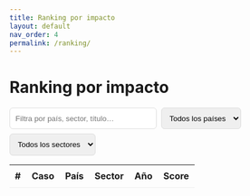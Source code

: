 ```yaml
---
title: Ranking por impacto
layout: default
nav_order: 4
permalink: /ranking/
---
```


# Ranking por impacto

<div style="margin:.5rem 0 1rem;display:flex;gap:.5rem;flex-wrap:wrap">
  <input id="q" type="search" placeholder="Filtra por país, sector, título…" style="padding:.6rem;min-width:260px;border:1px solid #ddd;border-radius:6px">
  <select id="country" style="padding:.6rem;border:1px solid #ddd;border-radius:6px">
    <option value="">Todos los países</option>
    {% assign countries = site.cases | map: "pais" | uniq | sort %}
    {% for p in countries %}{% if p %}<option value="{{ p | escape }}">{{ p }}</option>{% endif %}{% endfor %}
  </select>
  <select id="sector" style="padding:.6rem;border:1px solid #ddd;border-radius:6px">
    <option value="">Todos los sectores</option>
    {% assign secs = site.cases | map: "sector" | join: "," | split: "," | uniq | sort %}
    {% for s in secs %}{% assign s2 = s | strip %}{% if s2 != "" %}<option value="{{ s2 | escape }}">{{ s2 }}</option>{% endif %}{% endfor %}
  </select>
</div>

<table id="tbl" style="width:100%;border-collapse:collapse">
  <thead>
    <tr>
      <th style="text-align:right;padding:.6rem;border-bottom:1px solid #eee">#</th>
      <th style="text-align:left;padding:.6rem;border-bottom:1px solid #eee">Caso</th>
      <th style="text-align:left;padding:.6rem;border-bottom:1px solid #eee">País</th>
      <th style="text-align:left;padding:.6rem;border-bottom:1px solid #eee">Sector</th>
      <th style="text-align:right;padding:.6rem;border-bottom:1px solid #eee">Año</th>
      <th style="text-align:right;padding:.6rem;border-bottom:1px solid #eee">Score</th>
    </tr>
  </thead>
  <tbody></tbody>
</table>

<script>
const RAW = [
{% for c in site.cases %}
{
  title: {{ c.title | jsonify }},
  url: "{{ c.url }}",
  pais: {{ c.pais | jsonify }},
  sector: {{ c.sector | jsonify }},
  anio: {{ c.año_inicio | default: 'null' }},
  kpis: {{ c.kpis | jsonify }},
  resultados: {{ c.resultados | jsonify }},
  score: {{ c.score | default: 'null' }}
},
{% endfor %}
];

function computeScore(c) {
  if (typeof c.score === 'number') return c.score;
  const k = Array.isArray(c.kpis) ? c.kpis.length : 0;
  const r = Array.isArray(c.resultados) ? c.resultados.length : 0;
  return k*2 + r;
}

const tbody = document.querySelector('#tbl tbody');
const q = document.getElementById('q');
const country = document.getElementById('country');
const sector = document.getElementById('sector');

function render() {
  const query = (q.value || '').toLowerCase();
  const selC = country.value;
  const selS = sector.value;

  let rows = RAW.map(c => ({...c, score: computeScore(c)}));

  rows = rows.filter(c => {
    const text = [c.title, c.pais, (c.sector||[]).join(' ')].join(' ').toLowerCase();
    const okQ = query ? text.includes(query) : true;
    const okC = selC ? c.pais === selC : true;
    const okS = selS ? (c.sector||[]).includes(selS) : true;
    return okQ && okC && okS;
  });

  rows.sort((a,b) => (b.score - a.score) || ((b.anio||0)-(a.anio||0)));

  tbody.innerHTML = rows.map((c, i) => {
    const medal = i===0 ? '🥇' : i===1 ? '🥈' : i===2 ? '🥉' : (i+1);
    const sectorTxt = (c.sector||[]).join(', ');
    return `
      <tr>
        <td style="padding:.6rem;border-bottom:1px solid #f2f2f2;text-align:right">${medal}</td>
        <td style="padding:.6rem;border-bottom:1px solid #f2f2f2"><a href="${c.url}">${c.title}</a></td>
        <td style="padding:.6rem;border-bottom:1px solid #f2f2f2">${c.pais||''}</td>
        <td style="padding:.6rem;border-bottom:1px solid #f2f2f2">${sectorTxt}</td>
        <td style="padding:.6rem;border-bottom:1px solid #f2f2f2;text-align:right">${c.anio||''}</td>
        <td style="padding:.6rem;border-bottom:1px solid #f2f2f2;text-align:right"><strong>${c.score}</strong></td>
      </tr>`;
  }).join('') || `<tr><td colspan="6" style="padding:1rem;color:#666">Sin resultados con esos filtros.</td></tr>`;
}

[q, country, sector].forEach(el => el.addEventListener('input', render));


  
render();
</script>
